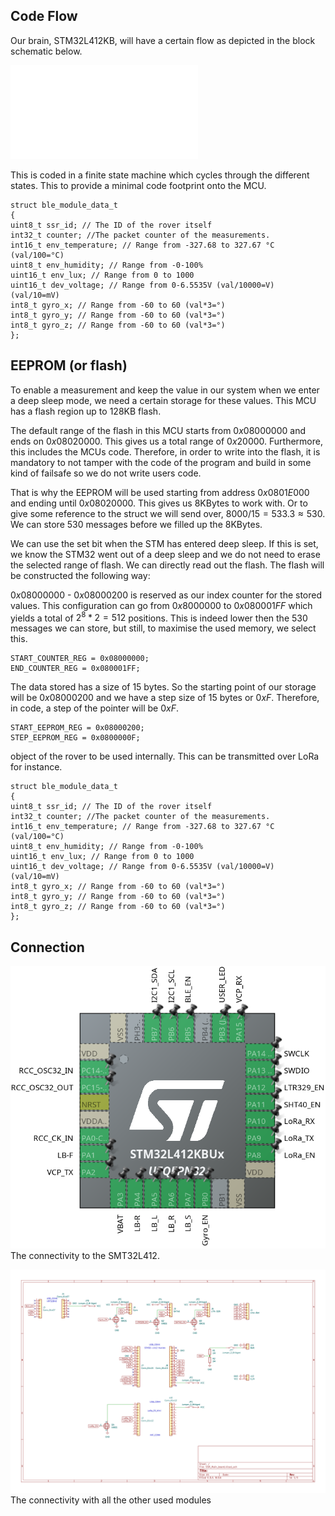 ## Code Flow
Our brain, STM32L412KB, will have a certain flow as depicted in the block schematic below.

![brain_flow_diagram](../../Images/brain_flow_diagram.pdf)

This is coded in a finite state machine which cycles through the different states. This to provide a minimal code footprint onto the MCU.

```
struct ble_module_data_t
{
uint8_t ssr_id; // The ID of the rover itself
int32_t counter; //The packet counter of the measurements.
int16_t env_temperature; // Range from -327.68 to 327.67 °C (val/100=°C)
uint8_t env_humidity; // Range from -0-100%
uint16_t env_lux; // Range from 0 to 1000
uint16_t dev_voltage; // Range from 0-6.5535V (val/10000=V) (val/10=mV)
int8_t gyro_x; // Range from -60 to 60 (val*3=°)
int8_t gyro_y; // Range from -60 to 60 (val*3=°)
int8_t gyro_z; // Range from -60 to 60 (val*3=°)
};
```

## EEPROM (or flash)
To enable a measurement and keep the value in our system when we enter a deep sleep mode, we need a certain storage for these values. This MCU has a flash region up to 128KB flash. 

The default range of the flash in this MCU starts from $0x0800 0000$ and ends on $0x0802 0000$.
This gives us a total range of $0x2 0000$. Furthermore, this includes the MCUs code. Therefore, in order to write into the flash, it is mandatory to not tamper with the code of the program and build in some kind of failsafe so we do not write users code.

That is why the EEPROM will be used starting from address $0x0801 E000$ and ending until $0x0802 0000$. This gives us 8KBytes to work with. Or to give some reference to the struct we will send over, $8000/15 =533.3 \approx 530$. We can store 530 messages before we filled up the 8KBytes.

We can use the set bit when the STM has entered deep sleep. If this is set, we know the STM32 went out of a deep sleep and we do not need to erase the selected range of flash. We can directly read out the flash. The flash will be constructed the following way:

$0x0800 0000$ - $0x0800 0200$ is reserved as our index counter for the stored values. 
This configuration can go from $0x800 0000$ to $0x0800 01FF$ which yields a total of $2^8 *2=512$ positions. This is indeed lower then the 530 messages we can store, but still, to maximise the used memory, we select this.
```
START_COUNTER_REG = 0x08000000;
END_COUNTER_REG = 0x080001FF;
```

The data stored has a size of 15 bytes. So the starting point of our storage will be $0x0800 0200$ and we have a step size of 15 bytes or $0xF$. Therefore, in code, a step of the pointer will be $0xF$.
```
START_EEPROM_REG = 0x08000200;
STEP_EEPROM_REG = 0x0800000F;
```

object of the rover to be used internally. This can be transmitted over LoRa for instance.
```
struct ble_module_data_t
{
uint8_t ssr_id; // The ID of the rover itself
int32_t counter; //The packet counter of the measurements.
int16_t env_temperature; // Range from -327.68 to 327.67 °C (val/100=°C)
uint8_t env_humidity; // Range from -0-100%
uint16_t env_lux; // Range from 0 to 1000
uint16_t dev_voltage; // Range from 0-6.5535V (val/10000=V) (val/10=mV)
int8_t gyro_x; // Range from -60 to 60 (val*3=°)
int8_t gyro_y; // Range from -60 to 60 (val*3=°)
int8_t gyro_z; // Range from -60 to 60 (val*3=°)
};
```
## Connection
![STM32 connections](../..//Images/STM32L412_Connectivity.png)
The connectivity to the SMT32L412.

![SSR_Global connectivity](../../Images/SSR_Main_board.svg)The connectivity with all the other used modules